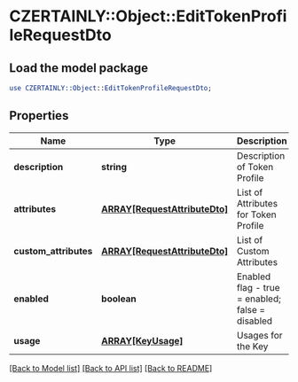 # CZERTAINLY::Object::EditTokenProfileRequestDto

## Load the model package
```perl
use CZERTAINLY::Object::EditTokenProfileRequestDto;
```

## Properties
Name | Type | Description | Notes
------------ | ------------- | ------------- | -------------
**description** | **string** | Description of Token Profile | [optional] 
**attributes** | [**ARRAY[RequestAttributeDto]**](RequestAttributeDto.md) | List of Attributes for Token Profile | 
**custom_attributes** | [**ARRAY[RequestAttributeDto]**](RequestAttributeDto.md) | List of Custom Attributes | [optional] 
**enabled** | **boolean** | Enabled flag - true &#x3D; enabled; false &#x3D; disabled | [optional] 
**usage** | [**ARRAY[KeyUsage]**](KeyUsage.md) | Usages for the Key | [optional] 

[[Back to Model list]](../README.md#documentation-for-models) [[Back to API list]](../README.md#documentation-for-api-endpoints) [[Back to README]](../README.md)


